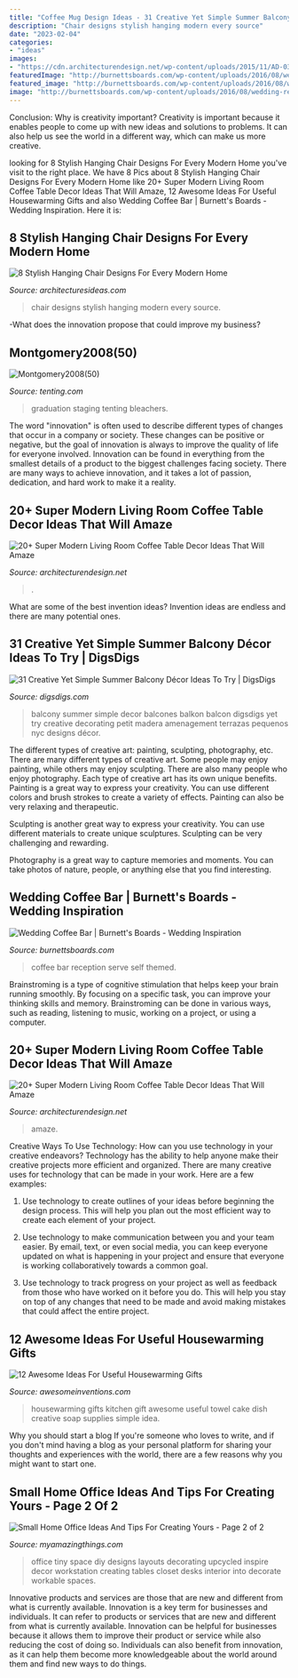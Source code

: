 ```yaml
---
title: "Coffee Mug Design Ideas - 31 Creative Yet Simple Summer Balcony Décor Ideas To Try"
description: "Chair designs stylish hanging modern every source"
date: "2023-02-04"
categories:
- "ideas"
images:
- "https://cdn.architecturendesign.net/wp-content/uploads/2015/11/AD-03-warm-candle-lighted-home-decor.jpg"
featuredImage: "http://burnettsboards.com/wp-content/uploads/2016/08/wedding-reception-coffee-bar-6.jpg"
featured_image: "http://burnettsboards.com/wp-content/uploads/2016/08/wedding-reception-coffee-bar-6.jpg"
image: "http://burnettsboards.com/wp-content/uploads/2016/08/wedding-reception-coffee-bar-6.jpg"
---
```



Conclusion: Why is creativity important?
Creativity is important because it enables people to come up with new ideas and solutions to problems. It can also help us see the world in a different way, which can make us more creative.

	

		
looking for 8 Stylish Hanging Chair Designs For Every Modern Home you've visit to the right place. We have 8 Pics about 8 Stylish Hanging Chair Designs For Every Modern Home like 20+ Super Modern Living Room Coffee Table Decor Ideas That Will Amaze, 12 Awesome Ideas For Useful Housewarming Gifts and also Wedding Coffee Bar | Burnett&#039;s Boards - Wedding Inspiration. Here it is:
		
    
## 8 Stylish Hanging Chair Designs For Every Modern Home

<img loading=lazy src="http://architecturesideas.com/wp-content/uploads/2017/04/04-16.jpg" onerror="this.onerror=null;this.src='https://tse2.mm.bing.net/th?id=OIP.4uRMr9M4iWXk-8jo9WZaswHaHa&amp;pid=15.1';" alt="8 Stylish Hanging Chair Designs For Every Modern Home">

_Source: architecturesideas.com_

>chair designs stylish hanging modern every source. 

	

-What does the innovation propose that could improve my business?

    
## Montgomery2008(50)

<img loading=lazy src="https://tenting.com/wp-content/uploads/2011/06/Montgomery200850.jpg" onerror="this.onerror=null;this.src='https://tse1.mm.bing.net/th?id=OIP.tbNXWHytKv1Ec2TTcf4HjAHaFj&amp;pid=15.1';" alt="Montgomery2008(50)">

_Source: tenting.com_

>graduation staging tenting bleachers. 

	

The word "innovation" is often used to describe different types of changes that occur in a company or society. These changes can be positive or negative, but the goal of innovation is always to improve the quality of life for everyone involved. Innovation can be found in everything from the smallest details of a product to the biggest challenges facing society. There are many ways to achieve innovation, and it takes a lot of passion, dedication, and hard work to make it a reality.

    
## 20+ Super Modern Living Room Coffee Table Decor Ideas That Will Amaze

<img loading=lazy src="https://cdn.architecturendesign.net/wp-content/uploads/2015/11/AD-21-bottle-vase-coffee-table-decor.jpg" onerror="this.onerror=null;this.src='https://tse4.mm.bing.net/th?id=OIP.kWCZLd9woBskpfGy9AqRaAHaKc&amp;pid=15.1';" alt="20+ Super Modern Living Room Coffee Table Decor Ideas That Will Amaze">

_Source: architecturendesign.net_

>. 

	

What are some of the best invention ideas?
Invention ideas are endless and there are many potential ones.

    
## 31 Creative Yet Simple Summer Balcony Décor Ideas To Try | DigsDigs

<img loading=lazy src="http://www.digsdigs.com/photos/creative-yet-simple-summer-balcony-ideas-to-try-23.jpg" onerror="this.onerror=null;this.src='https://tse1.mm.bing.net/th?id=OIP.pmTc04tRpW3sD6pzcbTq8gHaLI&amp;pid=15.1';" alt="31 Creative Yet Simple Summer Balcony Décor Ideas To Try | DigsDigs">

_Source: digsdigs.com_

>balcony summer simple decor balcones balkon balcon digsdigs yet try creative decorating petit madera amenagement terrazas pequenos nyc designs décor. 

	

The different types of creative art: painting, sculpting, photography, etc.
There are many different types of creative art. Some people may enjoy painting, while others may enjoy sculpting. There are also many people who enjoy photography. Each type of creative art has its own unique benefits.
Painting is a great way to express your creativity. You can use different colors and brush strokes to create a variety of effects. Painting can also be very relaxing and therapeutic.

Sculpting is another great way to express your creativity. You can use different materials to create unique sculptures. Sculpting can be very challenging and rewarding.

Photography is a great way to capture memories and moments. You can take photos of nature, people, or anything else that you find interesting.

    
## Wedding Coffee Bar | Burnett&#039;s Boards - Wedding Inspiration

<img loading=lazy src="http://burnettsboards.com/wp-content/uploads/2016/08/wedding-reception-coffee-bar-6.jpg" onerror="this.onerror=null;this.src='https://tse2.mm.bing.net/th?id=OIP.P8M35O6FN3gLp-71yPbZ4gHaLG&amp;pid=15.1';" alt="Wedding Coffee Bar | Burnett&#039;s Boards - Wedding Inspiration">

_Source: burnettsboards.com_

>coffee bar reception serve self themed. 

	

Brainstroming is a type of cognitive stimulation that helps keep your brain running smoothly. By focusing on a specific task, you can improve your thinking skills and memory. Brainstroming can be done in various ways, such as reading, listening to music, working on a project, or using a computer.

    
## 20+ Super Modern Living Room Coffee Table Decor Ideas That Will Amaze

<img loading=lazy src="https://cdn.architecturendesign.net/wp-content/uploads/2015/11/AD-03-warm-candle-lighted-home-decor.jpg" onerror="this.onerror=null;this.src='https://tse1.mm.bing.net/th?id=OIP.U2GCJjcjYH24KabN9h4EuwHaLH&amp;pid=15.1';" alt="20+ Super Modern Living Room Coffee Table Decor Ideas That Will Amaze">

_Source: architecturendesign.net_

>amaze. 

	

Creative Ways To Use Technology: How can you use technology in your creative endeavors?
Technology has the ability to help anyone make their creative projects more efficient and organized. There are many creative uses for technology that can be made in your work. Here are a few examples:
1. Use technology to create outlines of your ideas before beginning the design process. This will help you plan out the most efficient way to create each element of your project.

2. Use technology to make communication between you and your team easier. By email, text, or even social media, you can keep everyone updated on what is happening in your project and ensure that everyone is working collaboratively towards a common goal.

3. Use technology to track progress on your project as well as feedback from those who have worked on it before you do. This will help you stay on top of any changes that need to be made and avoid making mistakes that could affect the entire project.

    
## 12 Awesome Ideas For Useful Housewarming Gifts

<img loading=lazy src="http://www.awesomeinventions.com/wp-content/uploads/2016/01/Kitchen-.jpg" onerror="this.onerror=null;this.src='https://tse2.mm.bing.net/th?id=OIP.4naaWIdExgE1mAXXhPE3iwHaMN&amp;pid=15.1';" alt="12 Awesome Ideas For Useful Housewarming Gifts">

_Source: awesomeinventions.com_

>housewarming gifts kitchen gift awesome useful towel cake dish creative soap supplies simple idea. 

	

Why you should start a blog
If you're someone who loves to write, and if you don't mind having a blog as your personal platform for sharing your thoughts and experiences with the world, there are a few reasons why you might want to start one.

    
## Small Home Office Ideas And Tips For Creating Yours - Page 2 Of 2

<img loading=lazy src="http://myamazingthings.com/wp-content/uploads/2017/07/small-home-office-8.jpeg" onerror="this.onerror=null;this.src='https://tse1.mm.bing.net/th?id=OIP.1CF4a_NPJupmSfF74dyktAHaJ4&amp;pid=15.1';" alt="Small Home Office Ideas And Tips For Creating Yours - Page 2 of 2">

_Source: myamazingthings.com_

>office tiny space diy designs layouts decorating upcycled inspire decor workstation creating tables closet desks interior into decorate workable spaces. 

	

Innovative products and services are those that are new and different from what is currently available.
Innovation is a key term for businesses and individuals. It can refer to products or services that are new and different from what is currently available. Innovation can be helpful for businesses because it allows them to improve their product or service while also reducing the cost of doing so. Individuals can also benefit from innovation, as it can help them become more knowledgeable about the world around them and find new ways to do things.

